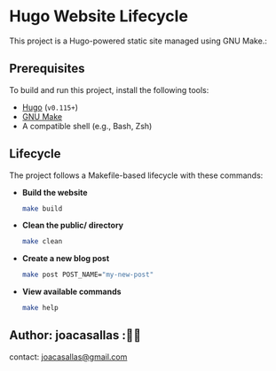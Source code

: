 # Hugo Website Lifecycle  

This project is a Hugo-powered static site managed using GNU Make.:  

## Prerequisites  

To build and run this project, install the following tools:  

- [Hugo](https://gohugo.io/) (`v0.115+`)  
- [GNU Make](https://www.gnu.org/software/make/)  
- A compatible shell (e.g., Bash, Zsh)  


## Lifecycle  

The project follows a Makefile-based lifecycle with these commands:  

- **Build the website**  
  ```sh
  make build  
- **Clean the public/ directory**  
  ```sh
  make clean  
- **Create a new blog post**  
  ```sh
  make post POST_NAME="my-new-post"  
- **View available commands**  
  ```sh
  make help  


## Author:  joacasallas :🙋‍♀️ 
contact:  [joacasallas@gmail.com](mailto:joacasallas@gmail.com)
